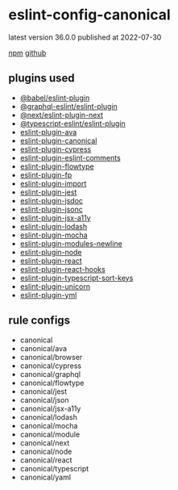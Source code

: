 # eslint-config-canonical

latest version 36.0.0 published at 2022-07-30

[npm](https://www.npmjs.com/package/eslint-config-canonical)
[github](https://github.com/gajus/eslint-config-canonical)

## plugins used

- [@babel/eslint-plugin](../eslint-plugin/@babel.md)
- [@graphql-eslint/eslint-plugin](../eslint-plugin/@graphql-eslint.md)
- [@next/eslint-plugin-next](../eslint-plugin/@next/next.md)
- [@typescript-eslint/eslint-plugin](../eslint-plugin/@typescript-eslint.md)
- [eslint-plugin-ava](../eslint-plugin/ava.md)
- [eslint-plugin-canonical](../eslint-plugin/canonical.md)
- [eslint-plugin-cypress](../eslint-plugin/cypress.md)
- [eslint-plugin-eslint-comments](../eslint-plugin/eslint-comments.md)
- [eslint-plugin-flowtype](../eslint-plugin/flowtype.md)
- [eslint-plugin-fp](../eslint-plugin/fp.md)
- [eslint-plugin-import](../eslint-plugin/import.md)
- [eslint-plugin-jest](../eslint-plugin/jest.md)
- [eslint-plugin-jsdoc](../eslint-plugin/jsdoc.md)
- [eslint-plugin-jsonc](../eslint-plugin/jsonc.md)
- [eslint-plugin-jsx-a11y](../eslint-plugin/jsx-a11y.md)
- [eslint-plugin-lodash](../eslint-plugin/lodash.md)
- [eslint-plugin-mocha](../eslint-plugin/mocha.md)
- [eslint-plugin-modules-newline](../eslint-plugin/modules-newline.md)
- [eslint-plugin-node](../eslint-plugin/node.md)
- [eslint-plugin-react](../eslint-plugin/react.md)
- [eslint-plugin-react-hooks](../eslint-plugin/react-hooks.md)
- [eslint-plugin-typescript-sort-keys](../eslint-plugin/typescript-sort-keys.md)
- [eslint-plugin-unicorn](../eslint-plugin/unicorn.md)
- [eslint-plugin-yml](../eslint-plugin/yml.md)

## rule configs

- canonical
- canonical/ava
- canonical/browser
- canonical/cypress
- canonical/graphql
- canonical/flowtype
- canonical/jest
- canonical/json
- canonical/jsx-a11y
- canonical/lodash
- canonical/mocha
- canonical/module
- canonical/next
- canonical/node
- canonical/react
- canonical/typescript
- canonical/yaml
